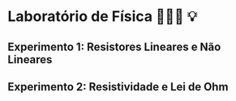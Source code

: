 # Laboratório de Física 👨🏾‍🔬 💡

## Experimento 1: Resistores Lineares e Não Lineares
## Experimento 2: Resistividade e Lei de Ohm
